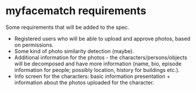 # myfacematch requirements

Some requirements that will be added to the spec.

* Registered users who will be able to upload and approve photos, based on permissions.
* Some kind of photo similarity detection (maybe).
* Additional information for the photos - the characters/persons/objects will be decomposed and have more information (name, bio, episode information for people; possibly location, history for buildings etc.).
* Info screen for the characters: basic information presentation + information about the photos uploaded for the character.
